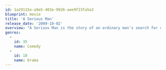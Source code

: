 ```yaml
---
id: 1a29115e-a9e5-403e-9926-aee9f23fa5a3
blueprint: movie
title: 'A Serious Man'
release_date: '2009-10-02'
overview: "A Serious Man is the story of an ordinary man's search for clarity in a universe where Jefferson Airplane is on the radio and F-Troop is on TV. It is 1967, and Larry Gopnik, a physics professor at a quiet Midwestern university, has just been informed by his wife Judith that she is leaving him. She has fallen in love with one of his more pompous acquaintances Sy Ableman."
genres:
  -
    id: 35
    name: Comedy
  -
    id: 18
    name: Drama
---
```

